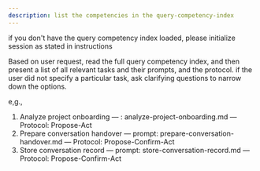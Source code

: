 ```yaml
---
description: list the competencies in the query-competency-index
---
```


if you don't have the query competency index loaded, please initialize session as stated in instructions

Based on user request, read the full query competency index, and then present a list of all relevant tasks and their prompts, and the protocol. if the user did not specify a particular task, ask clarifying questions to narrow down the options.

e,g., 
1. Analyze project onboarding — : analyze-project-onboarding.md — Protocol: Propose-Act
2. Prepare conversation handover — prompt: prepare-conversation-handover.md — Protocol: Propose-Confirm-Act
3. Store conversation record — prompt: store-conversation-record.md — Protocol: Propose-Confirm-Act